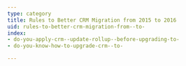 ```yaml
---
type: category
title: Rules to Better CRM Migration from 2015 to 2016
uid: rules-to-better-crm-migration-from--to-
index:
- do-you-apply-crm--update-rollup--before-upgrading-to-
- do-you-know-how-to-upgrade-crm--to-

---
```




